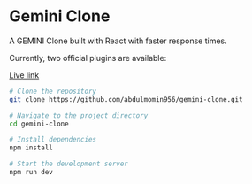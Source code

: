 # Gemini Clone

A GEMINI Clone built with React with faster response times.

Currently, two official plugins are available:

[Live link](https://gemini-956.netlify.app/)

```bash
# Clone the repository
git clone https://github.com/abdulmomin956/gemini-clone.git

# Navigate to the project directory
cd gemini-clone

# Install dependencies
npm install

# Start the development server
npm run dev
